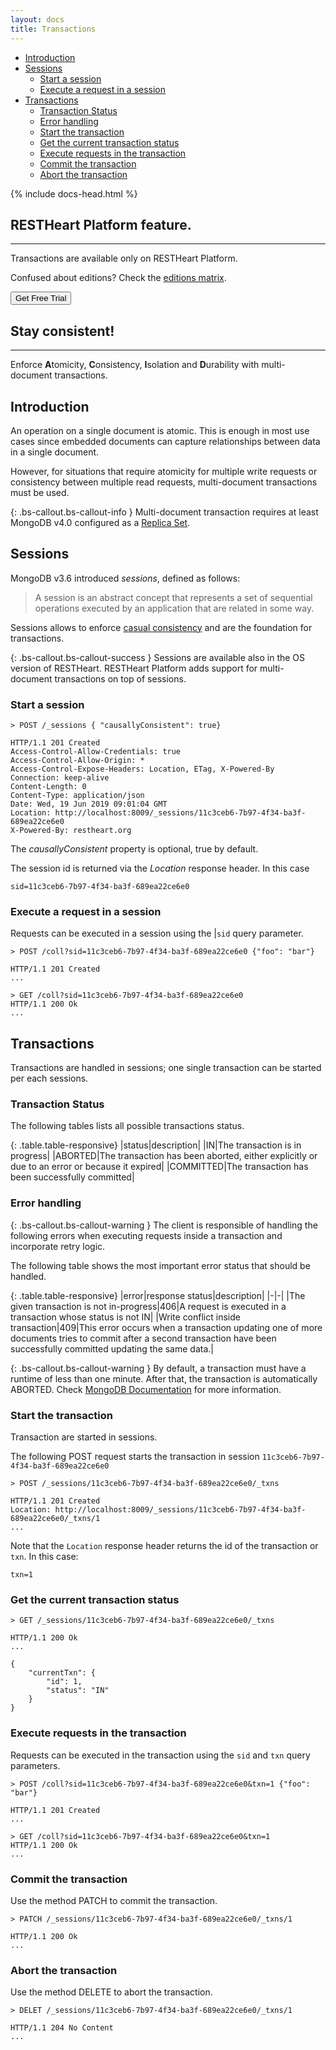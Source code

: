 ```yaml
---
layout: docs
title: Transactions
---
```


<div markdown="1" class="d-none d-xl-block col-xl-2 order-last bd-toc">

- [Introduction](#introduction)
- [Sessions](#sessions)
  - [Start a session](#start-a-session)
  - [Execute a request in a session](#execute-a-request-in-a-session)
- [Transactions](#transactions)
  - [Transaction Status](#transaction-Status)
  - [Error handling](#error-handling)
  - [Start the transaction](#start-the-transaction)
  - [Get the current transaction status](#get-the-current-transaction-status)
  - [Execute requests in the transaction](#execute-requests-in-the-transaction)
  - [Commit the transaction](#commit-the-transaction)
  - [Abort the transaction](#abort-the-transaction)

</div>
<div markdown="1" class="col-12 col-md-9 col-xl-8 py-md-3 bd-content">

{% include docs-head.html %} 

<div class="alert alert-info" role="alert">
    <h2 class="alert-heading"><strong>RESTHeart Platform</strong> feature.</h2>
    <hr class="my-2">
    <p>Transactions are available only on RESTHeart Platform.</p>
    <p class="small">Confused about editions? Check the <a class="alert-link" href="/editions">editions matrix</a>.</p>
    <a href="/get"><button class="btn trial-btn">Get Free Trial</button></a>
</div>

<div class="alert alert-success" role="alert">
    <h2 class="alert-heading"><strong>Stay consistent!</strong></h2>
    <hr class="my-2">
    <p>Enforce <strong>A</strong>tomicity, <strong>C</strong>onsistency, <strong>I</strong>solation and <strong>D</strong>urability with multi-document transactions.</p>
</div>

## Introduction 

An operation on a single document is atomic. This is enough in most use cases since embedded documents can capture relationships between data in a single document.

However, for situations that require atomicity for multiple write requests or  consistency between multiple read requests, multi-document transactions must be used.

{: .bs-callout.bs-callout-info }
Multi-document transaction requires at least MongoDB v4.0 configured as a [Replica Set](https://docs.mongodb.com/manual/replication/).

## Sessions

MongoDB v3.6 introduced *sessions*, defined as follows:

> A session is an abstract concept that represents a set of sequential operations executed by an application that are related in some way.

Sessions allows to enforce <a href="https://docs.mongodb.com/manual/core/read-isolation-consistency-recency/#causal-consistency" target="_blank">casual consistency</a> and are the foundation for transactions.

{: .bs-callout.bs-callout-success }
Sessions are available also in the OS version of RESTHeart. RESTHeart Platform adds support for multi-document transactions on top of sessions.

### Start a session

``` plain
> POST /_sessions { "causallyConsistent": true}

HTTP/1.1 201 Created
Access-Control-Allow-Credentials: true
Access-Control-Allow-Origin: *
Access-Control-Expose-Headers: Location, ETag, X-Powered-By
Connection: keep-alive
Content-Length: 0
Content-Type: application/json
Date: Wed, 19 Jun 2019 09:01:04 GMT
Location: http://localhost:8009/_sessions/11c3ceb6-7b97-4f34-ba3f-689ea22ce6e0
X-Powered-By: restheart.org
```

The *causallyConsistent* property is optional, true by default.

The session id is returned via the *Location* response header. In this case 

``` plain
sid=11c3ceb6-7b97-4f34-ba3f-689ea22ce6e0
```

### Execute a request in a session

Requests can be executed in a session using the |`sid` query parameter.

``` plain
> POST /coll?sid=11c3ceb6-7b97-4f34-ba3f-689ea22ce6e0 {"foo": "bar"}

HTTP/1.1 201 Created
...

> GET /coll?sid=11c3ceb6-7b97-4f34-ba3f-689ea22ce6e0
HTTP/1.1 200 Ok
...
```

## Transactions

Transactions are handled in sessions; one single transaction can be started per each sessions.

### Transaction Status

The following tables lists all possible transactions status.

{: .table.table-responsive}
|status|description|
|IN|The transaction is in progress|
|ABORTED|The transaction has been aborted, either explicitly or due to an error or because it expired|
|COMMITTED|The transaction has been successfully committed|

### Error handling

{: .bs-callout.bs-callout-warning }
The client is responsible of handling the following errors when executing requests inside a transaction and incorporate retry logic.

The following table shows the most important error status that should be handled.

{: .table.table-responsive}
|error|response status|description|
|-|-|
|The given transaction is not in-progress|406|A request is executed in a transaction whose status is not IN|
|Write conflict inside transaction|409|This error occurs when a transaction updating one of more documents tries to commit after a second transaction have been successfully committed updating the same data.|

{: .bs-callout.bs-callout-warning }
By default, a transaction must have a runtime of less than one minute. After that, the transaction is automatically ABORTED. 
Check 
<a href="https://docs.mongodb.com/manual/core/transactions-production-consideration/#runtime-limit" target="_blank">MongoDB Documentation</a> for more information.

### Start the transaction

Transaction are started in sessions.

The following POST request starts the transaction in session `11c3ceb6-7b97-4f34-ba3f-689ea22ce6e0`

```
> POST /_sessions/11c3ceb6-7b97-4f34-ba3f-689ea22ce6e0/_txns

HTTP/1.1 201 Created
Location: http://localhost:8009/_sessions/11c3ceb6-7b97-4f34-ba3f-689ea22ce6e0/_txns/1
...
```

Note that the `Location` response header returns the id of the transaction or `txn`. In this case:

```
txn=1
```

### Get the current transaction status

```
> GET /_sessions/11c3ceb6-7b97-4f34-ba3f-689ea22ce6e0/_txns

HTTP/1.1 200 Ok
...

{
    "currentTxn": {
        "id": 1,
        "status": "IN"
    }
}
```

### Execute requests in the transaction

Requests can be executed in the transaction using the `sid` and `txn` query parameters.

``` plain
> POST /coll?sid=11c3ceb6-7b97-4f34-ba3f-689ea22ce6e0&txn=1 {"foo": "bar"}

HTTP/1.1 201 Created
...

> GET /coll?sid=11c3ceb6-7b97-4f34-ba3f-689ea22ce6e0&txn=1
HTTP/1.1 200 Ok
...
```

### Commit the transaction

Use the method PATCH to commit the transaction.

```
> PATCH /_sessions/11c3ceb6-7b97-4f34-ba3f-689ea22ce6e0/_txns/1

HTTP/1.1 200 Ok
...
```

### Abort the transaction

Use the method DELETE to abort the transaction.

```
> DELET /_sessions/11c3ceb6-7b97-4f34-ba3f-689ea22ce6e0/_txns/1

HTTP/1.1 204 No Content
...
```